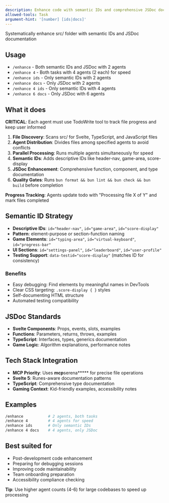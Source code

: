 ```yaml
---
description: Enhance code with semantic IDs and comprehensive JSDoc documentation
allowed-tools: Task
argument-hint: '[number] [ids|docs]'
---
```


Systematically enhance src/ folder with semantic IDs and JSDoc documentation

## Usage

- `/enhance` - Both semantic IDs and JSDoc with 2 agents
- `/enhance 4` - Both tasks with 4 agents (2 each) for speed
- `/enhance ids` - Only semantic IDs with 2 agents
- `/enhance docs` - Only JSDoc with 2 agents
- `/enhance 4 ids` - Only semantic IDs with 4 agents
- `/enhance 6 docs` - Only JSDoc with 6 agents

## What it does

**CRITICAL**: Each agent must use TodoWrite tool to track file progress and keep user informed

1. **File Discovery**: Scans src/ for Svelte, TypeScript, and JavaScript files
2. **Agent Distribution**: Divides files among specified agents to avoid conflicts
3. **Parallel Processing**: Runs multiple agents simultaneously for speed
4. **Semantic IDs**: Adds descriptive IDs like header-nav, game-area, score-display
5. **JSDoc Enhancement**: Comprehensive function, component, and type documentation
6. **Quality Gates**: Runs `bun format && bun lint && bun check && bun build` before completion

**Progress Tracking**: Agents update todo with "Processing file X of Y" and mark files completed

## Semantic ID Strategy

- **Descriptive IDs**: `id="header-nav"`, `id="game-area"`, `id="score-display"`
- **Pattern**: element-purpose or section-function naming
- **Game Elements**: `id="typing-area"`, `id="virtual-keyboard"`, `id="progress-bar"`
- **UI Sections**: `id="settings-panel"`, `id="leaderboard"`, `id="user-profile"`
- **Testing Support**: `data-testid="score-display"` (matches ID for consistency)

### Benefits

- Easy debugging: Find elements by meaningful names in DevTools
- Clear CSS targeting: `.score-display { }` styles
- Self-documenting HTML structure
- Automated testing compatibility

## JSDoc Standards

- **Svelte Components**: Props, events, slots, examples
- **Functions**: Parameters, returns, throws, examples
- **TypeScript**: Interfaces, types, generics documentation
- **Game Logic**: Algorithm explanations, performance notes

## Tech Stack Integration

- **MCP Priority**: Uses **mcp**serena**\*** for precise file operations
- **Svelte 5**: Runes-aware documentation patterns
- **TypeScript**: Comprehensive type documentation
- **Gaming Context**: Kid-friendly examples, accessibility notes

## Examples

```bash
/enhance           # 2 agents, both tasks
/enhance 4         # 4 agents for speed
/enhance ids       # Only semantic IDs
/enhance 4 docs    # 4 agents, only JSDoc
```

## Best suited for

- Post-development code enhancement
- Preparing for debugging sessions
- Improving code maintainability
- Team onboarding preparation
- Accessibility compliance checking

**Tip**: Use higher agent counts (4-6) for large codebases to speed up processing
